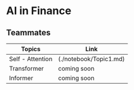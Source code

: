 AI in Finance
==============================
## Teammates
|Topics           |         Link          |
| ---             |---                    |
|Self - Attention |(./notebook/Topic1.md) |
|Transformer      |    coming soon        |
|Informer         |    coming soon        |

